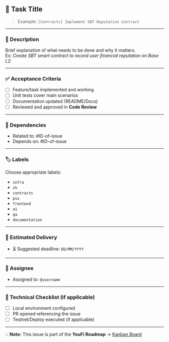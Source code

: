 ## 🎯 Task Title
> Example: `[Contracts] Implement SBT Reputation Contract`

---

### 📌 Description
Brief explanation of what needs to be done and why it matters.  
Ex: *Create SBT smart contract to record user financial reputation on Base L2.*

---

### ✅ Acceptance Criteria
- [ ] Feature/task implemented and working
- [ ] Unit tests cover main scenarios
- [ ] Documentation updated (README/Docs)
- [ ] Reviewed and approved in **Code Review**

---

### 🔗 Dependencies
- Related to: #ID-of-issue  
- Depends on: #ID-of-issue  

---

### 🏷️ Labels
Choose appropriate labels:
- `infra`
- `zk`
- `contracts`
- `pix`
- `frontend`
- `ai`
- `qa`
- `documentation`

---

### 📅 Estimated Delivery
- ⏳ Suggested deadline: `DD/MM/YYYY`  

---

### 👥 Assignee
- Assigned to: `@username`  

---

### 📂 Technical Checklist (if applicable)
- [ ] Local environment configured  
- [ ] PR opened referencing the issue  
- [ ] Testnet/Deploy executed (if applicable)  

---

💡 **Note:** This issue is part of the **YouFi Roadmap** → [Kanban Board](link-to-your-project)

